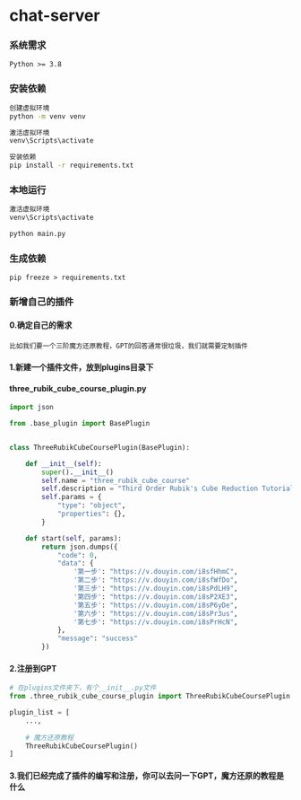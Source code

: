 # chat-server

### 系统需求

```
Python >= 3.8
```

### 安装依赖

```cmd
创建虚拟环境
python -m venv venv

激活虚拟环境
venv\Scripts\activate

安装依赖
pip install -r requirements.txt
```

### 本地运行

```cmd
激活虚拟环境
venv\Scripts\activate

python main.py
```

### 生成依赖

```
pip freeze > requirements.txt
```

### 新增自己的插件
#### 0.确定自己的需求
```
比如我们要一个三阶魔方还原教程，GPT的回答通常很垃圾，我们就需要定制插件
```

#### 1.新建一个插件文件，放到plugins目录下
#### three_rubik_cube_course_plugin.py
```python
import json

from .base_plugin import BasePlugin


class ThreeRubikCubeCoursePlugin(BasePlugin):

    def __init__(self):
        super().__init__()
        self.name = "three_rubik_cube_course"
        self.description = "Third Order Rubik's Cube Reduction Tutorial"
        self.params = {
            "type": "object",
            "properties": {},
        }

    def start(self, params):
        return json.dumps({
            "code": 0,
            "data": {
                '第一步': "https://v.douyin.com/i8sfHhmC",
                '第二步': "https://v.douyin.com/i8sfWfDo",
                '第三步': "https://v.douyin.com/i8sPdLH9",
                '第四步': "https://v.douyin.com/i8sP2XE3",
                '第五步': "https://v.douyin.com/i8sP6yDe",
                '第六步': "https://v.douyin.com/i8sPr3us",
                '第七步': "https://v.douyin.com/i8sPrHcN",
            },
            "message": "success"
        })
```

#### 2.注册到GPT
```python
# 在plugins文件夹下，有个__init__.py文件
from .three_rubik_cube_course_plugin import ThreeRubikCubeCoursePlugin as ThreeRubikCubeCoursePlugin

plugin_list = [
    ...,
    
    # 魔方还原教程
    ThreeRubikCubeCoursePlugin()
]
```

#### 3.我们已经完成了插件的编写和注册，你可以去问一下GPT，魔方还原的教程是什么